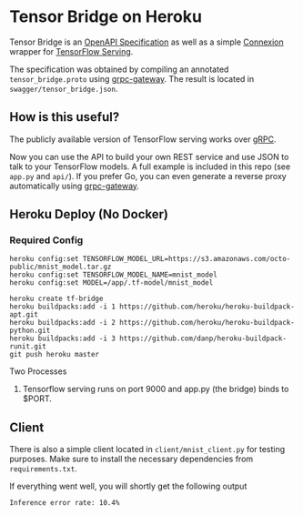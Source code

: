 # Tensor Bridge on Heroku

Tensor Bridge is an [OpenAPI Specification](https://github.com/OAI/OpenAPI-Specification) as well as a simple [Connexion](https://github.com/zalando/connexion) wrapper for [TensorFlow Serving](https://github.com/tensorflow/serving).

The specification was obtained by compiling an annotated `tensor_bridge.proto` using [grpc-gateway](https://github.com/grpc-ecosystem/grpc-gateway).
The result is located in `swagger/tensor_bridge.json`.

## How is this useful?

The publicly available version of TensorFlow serving works over [gRPC](http://www.grpc.io/).

Now you can use the API to build your own REST service and use JSON to talk to your TensorFlow models. A full example is included in this repo (see `app.py` and `api/`).
If you prefer Go, you can even generate a reverse proxy automatically using [grpc-gateway](https://github.com/grpc-ecosystem/grpc-gateway).

## Heroku Deploy (No Docker)

### Required Config
```
heroku config:set TENSORFLOW_MODEL_URL=https://s3.amazonaws.com/octo-public/mnist_model.tar.gz
heroku config:set TENSORFLOW_MODEL_NAME=mnist_model
heroku config:set MODEL=/app/.tf-model/mnist_model
```

```
heroku create tf-bridge
heroku buildpacks:add -i 1 https://github.com/heroku/heroku-buildpack-apt.git
heroku buildpacks:add -i 2 https://github.com/heroku/heroku-buildpack-python.git
heroku buildpacks:add -i 3 https://github.com/danp/heroku-buildpack-runit.git
git push heroku master
```

Two Processes

1. Tensorflow serving runs on port 9000 and app.py (the bridge) binds to $PORT.

## Client

There is also a simple client located in `client/mnist_client.py` for testing purposes. Make sure to install the necessary dependencies from `requirements.txt`.

If everything went well, you will shortly get the following output

`Inference error rate: 10.4%`




